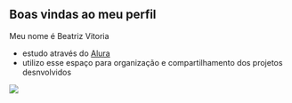 ## Boas vindas ao meu perfil 

 Meu nome é Beatriz Vitoria

- estudo através do [Alura](https://www.alura.com.br/)
- utilizo esse espaço para organização e compartilhamento dos projetos desnvolvidos 












 


















![](https://media1.tenor.com/m/MyepBVW2LNMAAAAd/charles-leclerc-bruh.gif)

